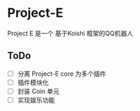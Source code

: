 # Project-E
Project E 是一个 基于Koishi 框架的QQ机器人
## ToDo
- [ ] 分离 Project-E core 为多个插件
- [ ] 插件模块化
- [ ] 封装 Coin 单元
- [ ] 实现娱乐功能
